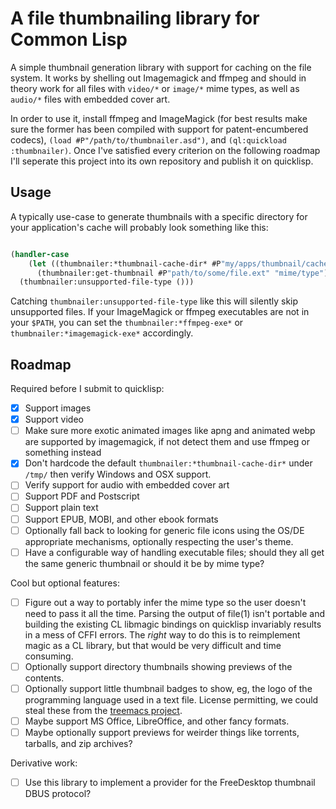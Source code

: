 A file thumbnailing library for Common Lisp
===========================================

A simple thumbnail generation library with support for caching on the
file system.  It works by shelling out Imagemagick and ffmpeg and
should in theory work for all files with `video/*` or `image/*` mime
types, as well as `audio/*` files with embedded cover art.

In order to use it, install ffmpeg and ImageMagick (for best results
make sure the former has been compiled with support for
patent-encumbered codecs), `(load #P"/path/to/thumbnailer.asd")`, and
`(ql:quickload :thumbnailer)`.  Once I've satisfied every criterion on
the following roadmap I'll seperate this project into its own
repository and publish it on quicklisp.

Usage
-----

A typically use-case to generate thumbnails with a specific directory
for your application's cache will probably look something like this:

```lisp

(handler-case
    (let ((thumbnailer:*thumbnail-cache-dir* #P"my/apps/thumbnail/cache"))
      (thumbnailer:get-thumbnail #P"path/to/some/file.ext" "mime/type"))
  (thumbnailer:unsupported-file-type ()))

```

Catching `thumbnailer:unsupported-file-type` like this will silently
skip unsupported files.  If your ImageMagick or ffmpeg executables
are not in your `$PATH`, you can set the `thumbnailer:*ffmpeg-exe*`
or `thumbnailer:*imagemagick-exe*` accordingly.

Roadmap
-------

Required before I submit to quicklisp:

- [X] Support images
- [X] Support video
- [ ] Make sure more exotic animated images like apng and animated
      webp are supported by imagemagick, if not detect them and use
      ffmpeg or something instead
- [X] Don't hardcode the default `thumbnailer:*thumbnail-cache-dir*`
      under `/tmp/` then verify Windows and OSX support.
- [ ] Verify support for audio with embedded cover art
- [ ] Support PDF and Postscript
- [ ] Support plain text
- [ ] Support EPUB, MOBI, and other ebook formats
- [ ] Optionally fall back to looking for generic file icons using the
      OS/DE appropriate mechanisms, optionally respecting the user's
      theme.
- [ ] Have a configurable way of handling executable files; should
      they all get the same generic thumbnail or should it be by mime
      type?

Cool but optional features:

- [ ] Figure out a way to portably infer the mime type so the user
      doesn't need to pass it all the time.  Parsing the output of
      file(1) isn't portable and building the existing CL libmagic
      bindings on quicklisp invariably results in a mess of CFFI
      errors.  The *right* way to do this is to reimplement magic as a
      CL library, but that would be very difficult and time
      consuming.
- [ ] Optionally support directory thumbnails showing previews of the
      contents.
- [ ] Optionally support little thumbnail badges to show, eg, the logo
      of the programming language used in a text file.  License
      permitting, we could steal these from the [treemacs
      project](https://github.com/Alexander-Miller/treemacs/tree/master/icons/default).
- [ ] Maybe support MS Office, LibreOffice, and other fancy formats.
- [ ] Maybe optionally support previews for weirder things like
      torrents, tarballs, and zip archives?

Derivative work:

- [ ] Use this library to implement a provider for the FreeDesktop
      thumbnail DBUS protocol?
